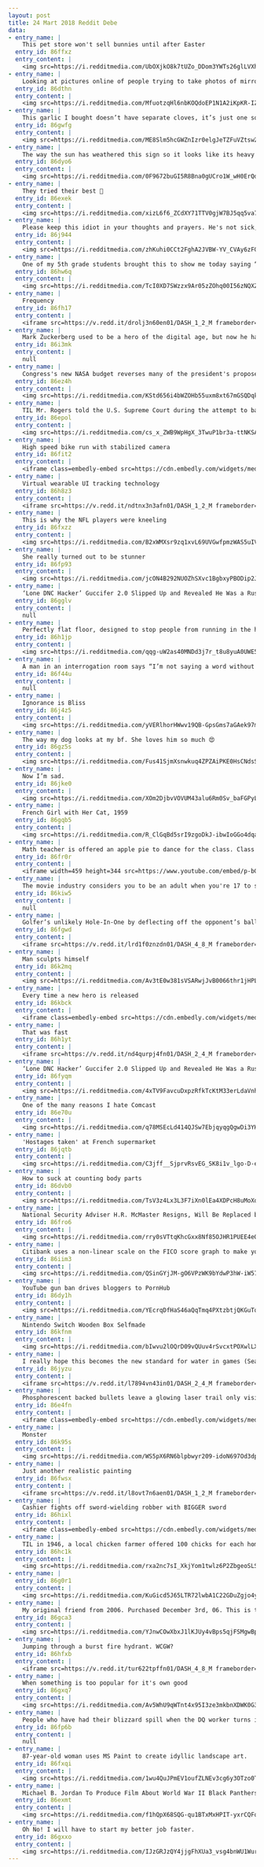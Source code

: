 ```yaml
---
layout: post
title: 24 Mart 2018 Reddit Debe
data:
- entry_name: |
    This pet store won't sell bunnies until after Easter
  entry_id: 86ffxz
  entry_content: |
    <img src=https://i.redditmedia.com/UbOXjkO8k7tUZo_DDom3YWTs26glLVXhouOAkmzPNlI.jpg?s=b56bb9bbf49b8b729b62a1c945a0f21f frameborder=0>
- entry_name: |
    Looking at pictures online of people trying to take photos of mirrors they want to sell is my new thing...
  entry_id: 86dthn
  entry_content: |
    <img src=https://i.redditmedia.com/MfuotzqHl6nbKOQdoEP1N1A2iKpKR-IZMI6mrycCHGM.jpg?s=f44891d2f6b0f1e2f6227ff7072d98a4 frameborder=0>
- entry_name: |
    This garlic I bought doesn’t have separate cloves, it’s just one solid piece.
  entry_id: 86gwfg
  entry_content: |
    <img src=https://i.redditmedia.com/ME8Slm5hcGWZnIzr0elgJeTZFuVZtsw2qEiDMRzcv2I.jpg?s=f4f8669e2c22f8db88d62fbb9a23ad7c frameborder=0>
- entry_name: |
    The way the sun has weathered this sign so it looks like its heavy metal style.
  entry_id: 86dyo6
  entry_content: |
    <img src=https://i.redditmedia.com/0F9672buGI5R8Bna0gUCro1W_wH0ErQdolJ1WV9sBwI.jpg?s=ed5f0e58fe3bd861391726b77b2ef5a7 frameborder=0>
- entry_name: |
    They tried their best 🐶
  entry_id: 86exek
  entry_content: |
    <img src=https://i.redditmedia.com/xizL6f6_ZCdXY71TTV0gjW7BJ5qq5va73dHF2uMWoUI.jpg?s=3ee1a05c77f835d47ed846b5923b03da frameborder=0>
- entry_name: |
    Please keep this idiot in your thoughts and prayers. He's not sick, just very, very dumb.
  entry_id: 86j944
  entry_content: |
    <img src=https://i.redditmedia.com/zhKuhi0CCt2FghA2JVBW-YV_CVAy6zFG1qLbrkHDZqo.jpg?s=f20222c25a59014b0bc89cfada9447cc frameborder=0>
- entry_name: |
    One of my 5th grade students brought this to show me today saying “I brought you an ancient item...” He was later heard explaining to the other boys in class that this old machine didn’t even have a charger and ran on “freaking batteries”.
  entry_id: 86hw6q
  entry_content: |
    <img src=https://i.redditmedia.com/TcI0XD7SWzzx9Ar05zZOhq00I56zNQXZuTJo_oZKOaU.jpg?s=0b8722d6d02ea7b3a8cfc71d226ef0dc frameborder=0>
- entry_name: |
    Frequency
  entry_id: 86fh17
  entry_content: |
    <iframe src=https://v.redd.it/drolj3n60en01/DASH_1_2_M frameborder=0></iframe>
- entry_name: |
    Mark Zuckerberg used to be a hero of the digital age, but now he has lived long enough to see himself become the villain.
  entry_id: 86i3mk
  entry_content: |
    null
- entry_name: |
    Congress's new NASA budget reverses many of the president's proposed cuts- if passed, it would be the best NASA budget since 2009, boosting NASA's budget up to $20.7 billion dollars. All missions proposed to be cancelled have instead been fully funded.
  entry_id: 86ez4h
  entry_content: |
    <img src=https://i.redditmedia.com/KStd656i4bWZOHb55uxm8xt67mGSQDqkLEWebnWn-Jw.jpg?s=07ee4a5820801d78b3da88cb16b4485a frameborder=0>
- entry_name: |
    TIL Mr. Rogers told the U.S. Supreme Court during the attempt to ban VCRs that he sided with the VCR, as it helped families to watch his show together. Supreme Court said his testimony was a contributing factor which allowed VCRs
  entry_id: 86epol
  entry_content: |
    <img src=https://i.redditmedia.com/cs_x_ZWB9WpHgX_3TwuP1br3a-ttNKSAUUJkQ6NbX_c.jpg?s=9df525ab7827e361b9c6d48756b2dcac frameborder=0>
- entry_name: |
    High speed bike run with stabilized camera
  entry_id: 86fit2
  entry_content: |
    <iframe class=embedly-embed src=https://cdn.embedly.com/widgets/media.html?src=https%3A%2F%2Fgfycat.com%2Fifr%2FNearChillyBandicoot&url=https%3A%2F%2Fgfycat.com%2FNearChillyBandicoot&image=https%3A%2F%2Fthumbs.gfycat.com%2FNearChillyBandicoot-size_restricted.gif&key=522baf40bd3911e08d854040d3dc5c07&type=text%2Fhtml&schema=gfycat width=600 height=338 scrolling=no frameborder=0 allowfullscreen></iframe>
- entry_name: |
    Virtual wearable UI tracking technology
  entry_id: 86h8z3
  entry_content: |
    <iframe src=https://v.redd.it/ndtnx3n3afn01/DASH_1_2_M frameborder=0></iframe>
- entry_name: |
    This is why the NFL players were kneeling
  entry_id: 86fxzz
  entry_content: |
    <img src=https://i.redditmedia.com/B2xWMXsr9zq1xvL69UVGwfpmzWAS5uIVGNM4OVxXosY.jpg?s=a8c43b32f96dbb6a902201106cfd4089 frameborder=0>
- entry_name: |
    She really turned out to be stunner
  entry_id: 86fp93
  entry_content: |
    <img src=https://i.redditmedia.com/jcON4B292NUOZhSXvc1BgbxyPBODip2JoPJcuMws48c.jpg?s=ff61bbbdd453d53dae161f20f88e4940 frameborder=0>
- entry_name: |
    ‘Lone DNC Hacker’ Guccifer 2.0 Slipped Up and Revealed He Was a Russian Intelligence Officer
  entry_id: 86gglv
  entry_content: |
    null
- entry_name: |
    Perfectly flat floor, designed to stop people from running in the hallway.
  entry_id: 86h1jp
  entry_content: |
    <img src=https://i.redditmedia.com/qqg-uW2as40MNDd3j7r_t8u8yuA0UWE50yYEIl0QGu4.jpg?s=8fe9a6738c5fd57d3f7bdb23a12a2fea frameborder=0>
- entry_name: |
    A man in an interrogation room says “I’m not saying a word without my lawyer present.”
  entry_id: 86f44u
  entry_content: |
    null
- entry_name: |
    Ignorance is Bliss
  entry_id: 86j4z5
  entry_content: |
    <img src=https://i.redditmedia.com/yVERlhorHWwv19QB-GpsGms7aGAek97mYH-tMQ_6I9Q.jpg?s=f5045fcbaa6ee03524c61b0633486671 frameborder=0>
- entry_name: |
    The way my dog looks at my bf. She loves him so much 😍
  entry_id: 86gz5s
  entry_content: |
    <img src=https://i.redditmedia.com/Fus41SjmXsnwkuq4ZPZAiPKE0HsCNdsS2yVucnDZ6Tc.jpg?s=2ca75e2c881c413bcfaebcff224aec57 frameborder=0>
- entry_name: |
    Now I’m sad.
  entry_id: 86jke0
  entry_content: |
    <img src=https://i.redditmedia.com/XOm2DjbvVOVUM43alu6Rm0Sv_baFGPyLJfjxnmmeMT8.jpg?s=f26c36f04e34d1924f43fe42700461d3 frameborder=0>
- entry_name: |
    French Girl with Her Cat, 1959
  entry_id: 86gqb5
  entry_content: |
    <img src=https://i.redditmedia.com/R_ClGqBd5srI9zgoDkJ-ibwIoGGo4dqaNYmYs7tTd2Y.jpg?s=680225077f5b6e6b9ded474839133292 frameborder=0>
- entry_name: |
    Math teacher is offered an apple pie to dance for the class. Class doubts abilities. Teacher delivers.
  entry_id: 86fr0r
  entry_content: |
    <iframe width=459 height=344 src=https://www.youtube.com/embed/p-bGJ6W1Im4?feature=oembed&enablejsapi=1&enablejsapi=1&enablejsapi=1 frameborder=0 allow=autoplay; encrypted-media allowfullscreen></iframe>
- entry_name: |
    The movie industry considers you to be an adult when you're 17 to see a rated R movie, but they conveniently lower that age to 13 when they are deciding who pays adult ticket prices.
  entry_id: 86kiw5
  entry_content: |
    null
- entry_name: |
    Golfer’s unlikely Hole-In-One by deflecting off the opponent’s ball on the green.
  entry_id: 86fgwd
  entry_content: |
    <iframe src=https://v.redd.it/lrd1f0znzdn01/DASH_4_8_M frameborder=0></iframe>
- entry_name: |
    Man sculpts himself
  entry_id: 86k2mq
  entry_content: |
    <img src=https://i.redditmedia.com/Av3tE0w381sVSARwjJvB0066thr1jHPLmpAG3GrDECk.jpg?s=bd282baf3939c7785512d7f06f298d61 frameborder=0>
- entry_name: |
    Every time a new hero is released
  entry_id: 86kbck
  entry_content: |
    <iframe class=embedly-embed src=https://cdn.embedly.com/widgets/media.html?src=https%3A%2F%2Fgfycat.com%2Fifr%2FPassionateDelightfulAoudad&url=https%3A%2F%2Fgfycat.com%2FPassionateDelightfulAoudad&image=https%3A%2F%2Fthumbs.gfycat.com%2FPassionateDelightfulAoudad-size_restricted.gif&key=2aa3c4d5f3de4f5b9120b660ad850dc9&type=text%2Fhtml&schema=gfycat width=600 height=338 scrolling=no frameborder=0 allowfullscreen></iframe>
- entry_name: |
    That was fast
  entry_id: 86h1yt
  entry_content: |
    <iframe src=https://v.redd.it/nd4qurpj4fn01/DASH_2_4_M frameborder=0></iframe>
- entry_name: |
    ‘Lone DNC Hacker’ Guccifer 2.0 Slipped Up and Revealed He Was a Russian Intelligence Officer
  entry_id: 86fyqm
  entry_content: |
    <img src=https://i.redditmedia.com/4xTV9FavcuDxpzRfkTcKtM33erLdaVnhnh-hwWSsHX8.jpg?s=8ddad0881aeb4aa565af6c273180fa48 frameborder=0>
- entry_name: |
    One of the many reasons I hate Comcast
  entry_id: 86e70u
  entry_content: |
    <img src=https://i.redditmedia.com/q78MSEcLd414QJSw7EbjqyqgQgwDi3YHkAnuskmF0K0.jpg?s=51abec8c85c41d4f9065952140302840 frameborder=0>
- entry_name: |
    'Hostages taken' at French supermarket
  entry_id: 86jqtb
  entry_content: |
    <img src=https://i.redditmedia.com/C3jff__SjprvRsvEG_SK8i1v_lgo-D-ehYJYwZkUJPg.jpg?s=00a79ca7c70e90b2308c3ae33e4dc8b3 frameborder=0>
- entry_name: |
    How to suck at counting body parts
  entry_id: 86dvb0
  entry_content: |
    <img src=https://i.redditmedia.com/TsV3z4Lx3L3F7iXn0lEa4XDPcH8uMoXqJgDRnQeqqiU.jpg?s=44738963c8bab50ec2382eb1706c185e frameborder=0>
- entry_name: |
    National Security Adviser H.R. McMaster Resigns, Will Be Replaced by John Bolton
  entry_id: 86fro6
  entry_content: |
    <img src=https://i.redditmedia.com/rry0sVTtqKhcGxx8Nf85OJHR1PUEE4eORcT0NWNuqOg.jpg?s=e7fdfe6019b727fd176681b275af0d60 frameborder=0>
- entry_name: |
    Citibank uses a non-linear scale on the FICO score graph to make you feel it's lower than it actually is
  entry_id: 86iim3
  entry_content: |
    <img src=https://i.redditmedia.com/QSinGYjJM-gO6VPzWK9bYdwP3hW-iW576kEgrjtMCrk.png?s=594852f76a319e1d03f320e6de71fa74 frameborder=0>
- entry_name: |
    YouTube gun ban drives bloggers to PornHub
  entry_id: 86dy1h
  entry_content: |
    <img src=https://i.redditmedia.com/YEcrqDfHaS46aQqTmq4PXtzbtjQKGuTqiiX6aDKlaOw.jpg?s=1a48c63190a082f469fe133a1895d28f frameborder=0>
- entry_name: |
    Nintendo Switch Wooden Box Selfmade
  entry_id: 86kfnm
  entry_content: |
    <img src=https://i.redditmedia.com/bIwvu2lOQrD09vQUuv4rSvcxtPOXwlLXSBA9PNpyKJs.jpg?s=f7d6be7852fad62c8f3cf95e6069dce0 frameborder=0>
- entry_name: |
    I really hope this becomes the new standard for water in games (Sea of Thieves)
  entry_id: 86jyzu
  entry_content: |
    <iframe src=https://v.redd.it/l7894vn43in01/DASH_2_4_M frameborder=0></iframe>
- entry_name: |
    Phosphorescent backed bullets leave a glowing laser trail only visible from behind
  entry_id: 86e4fn
  entry_content: |
    <iframe class=embedly-embed src=https://cdn.embedly.com/widgets/media.html?src=https%3A%2F%2Fgfycat.com%2Fifr%2FHelpfulBewitchedBagworm&url=https%3A%2F%2Fgfycat.com%2FHelpfulBewitchedBagworm&image=https%3A%2F%2Fthumbs.gfycat.com%2FHelpfulBewitchedBagworm-size_restricted.gif&key=522baf40bd3911e08d854040d3dc5c07&type=text%2Fhtml&schema=gfycat width=600 height=338 scrolling=no frameborder=0 allowfullscreen></iframe>
- entry_name: |
    Monster
  entry_id: 86k95s
  entry_content: |
    <img src=https://i.redditmedia.com/WS5pX6RN6blpbwyr209-idoN697Od3dpEVagKkA_GOM.png?s=08f6dfb66aac2024b69ed135b1d2c47f frameborder=0>
- entry_name: |
    Just another realistic painting
  entry_id: 86fwsx
  entry_content: |
    <iframe src=https://v.redd.it/l8ovt7n6aen01/DASH_1_2_M frameborder=0></iframe>
- entry_name: |
    Cashier fights off sword-wielding robber with BIGGER sword
  entry_id: 86hixl
  entry_content: |
    <iframe class=embedly-embed src=https://cdn.embedly.com/widgets/media.html?src=https%3A%2F%2Fgfycat.com%2Fifr%2FScaredRingedArabianhorse&url=https%3A%2F%2Fgfycat.com%2FScaredRingedArabianhorse&image=https%3A%2F%2Fthumbs.gfycat.com%2FScaredRingedArabianhorse-size_restricted.gif&key=522baf40bd3911e08d854040d3dc5c07&type=text%2Fhtml&schema=gfycat width=600 height=338 scrolling=no frameborder=0 allowfullscreen></iframe>
- entry_name: |
    TIL in 1946, a local chicken farmer offered 100 chicks for each homer the Nashua Dodgers hit. Newcomer Roy Campanella hit 14 in his first season and sent all 1,400 to his father who used them to start a thriving poultry farm. He also went on to become one of the first black major league players.
  entry_id: 86hc1k
  entry_content: |
    <img src=https://i.redditmedia.com/rxa2nc7sI_XkjYom1twlz6P2ZbgeoSLSNtT8padCaQI.jpg?s=ea2602954eaa12cd6aaf67cca0bf1a9d frameborder=0>
- entry_name: |
  entry_id: 86g0r1
  entry_content: |
    <img src=https://i.redditmedia.com/KuGicd5J65LTR72lwbA1C22GDuZgjo4y-S6ov2erSEc.png?s=04ef6503e1905d24c9e95bfa1159aafe frameborder=0>
- entry_name: |
    My original friend from 2006. Purchased December 3rd, 06. This is the 60gb model for $599. I was 26 yrs old. I was single and always gaming. I'm now 37 with 2 children that use it daily. Its still running strong as hell. Old friend.
  entry_id: 86gca3
  entry_content: |
    <img src=https://i.redditmedia.com/YJnwCOwXbxJ1lKJUy4vBps5qjFSMgwBphlKf1g6-WtY.jpg?s=e5244c8e697be28de1339b6d0db50ba2 frameborder=0>
- entry_name: |
    Jumping through a burst fire hydrant. WCGW?
  entry_id: 86hfxb
  entry_content: |
    <iframe src=https://v.redd.it/tur622tpffn01/DASH_4_8_M frameborder=0></iframe>
- entry_name: |
    When something is too popular for it's own good
  entry_id: 86gxq7
  entry_content: |
    <img src=https://i.redditmedia.com/Av5WhU9qWTnt4x95I3ze3mkbnXDWK0G3xXkfzxihd-Q.png?s=1c42a6e69f73945385f0cacac734a468 frameborder=0>
- entry_name: |
    People who have had their blizzard spill when the DQ worker turns it upside down, how do you feel about it?
  entry_id: 86fp6b
  entry_content: |
    null
- entry_name: |
    87-year-old woman uses MS Paint to create idyllic landscape art.
  entry_id: 86fxqi
  entry_content: |
    <img src=https://i.redditmedia.com/1wu4QuJPmEV1oufZLNEv3cg6y3OTzo0TVba0EJJad2c.jpg?s=f298566ef45d429ab34eae07ed8f1b5d frameborder=0>
- entry_name: |
    Michael B. Jordan To Produce Film About World War II Black Panthers
  entry_id: 86exmt
  entry_content: |
    <img src=https://i.redditmedia.com/f1hQpX68SQG-qu1BTxMxHPIT-yxrCQFoKMWKvVt7pxU.jpg?s=542b36e9dd7d52abaed0c93b62808713 frameborder=0>
- entry_name: |
    Oh No! I will have to start my better job faster.
  entry_id: 86gxxo
  entry_content: |
    <img src=https://i.redditmedia.com/IJzGRJzQY4jjgFhXUa3_vsg4bnWU1WurkIEUpnpZ8ks.jpg?s=14d8518baf19de691042e84d82f36720 frameborder=0>
---
```

